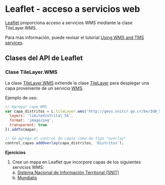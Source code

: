 # Leaflet - acceso a servicios web
[Leaflet](https://leafletjs.com/) proporciona acceso a servicios WMS mediante la clase TileLayer.WMS.

Para más información, puede revisar el tutorial [Using WMS and TMS services](https://leafletjs.com/examples/wms/wms.html).

## Clases del API de Leaflet

### Clase TileLayer.WMS
La clase [TileLayer.WMS](https://leafletjs.com/reference-1.7.1.html#tilelayer-wms) extiende la clase [TileLayer](https://leafletjs.com/reference-1.7.1.html#tilelayer) para desplegar una capa proveniente de un servicio [WMS](https://es.wikipedia.org/wiki/Web_Map_Service).

Ejemplo de uso:

```javascript
// Agregar capa WMS
var capa_distritos = L.tileLayer.wms('http://geos.snitcr.go.cr/be/IGN_5/wms?', {
  layers: 'limitedistrital_5k',
  format: 'image/png',
  transparent: true
}).addTo(mapa);

// Se agrega al control de capas como de tipo "overlay"
control_capas.addOverlay(capa_distritos, 'Distritos');
```

**Ejercicios**  
1. Cree un mapa en Leaflet que incorpore capas de los siguientes servicios WMS:  
  a. [Sistema Nacional de Información Territorial (SNIT)](https://www.snitcr.go.cr/servicios_ogc_completo)  
  b. [Mundialis](https://www.mundialis.de/en/ows-mundialis/)
